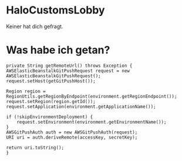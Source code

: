 # HaloCustomsLobby
Keiner hat dich gefragt.
# Was habe ich getan?
    private String getRemoteUrl() throws Exception {
    AWSElasticBeanstalkGitPushRequest request = new AWSElasticBeanstalkGitPushRequest();
    request.setHost(getGitPushHost());

    Region region = RegionUtils.getRegionByEndpoint(environment.getRegionEndpoint());
    request.setRegion(region.getId());
    request.setApplication(environment.getApplicationName());

    if (!skipEnvironmentDeployment) {
        request.setEnvironment(environment.getEnvironmentName());
    }
    AWSGitPushAuth auth = new AWSGitPushAuth(request);
    URI uri = auth.deriveRemote(accessKey, secretKey);

    return uri.toString();
    }

